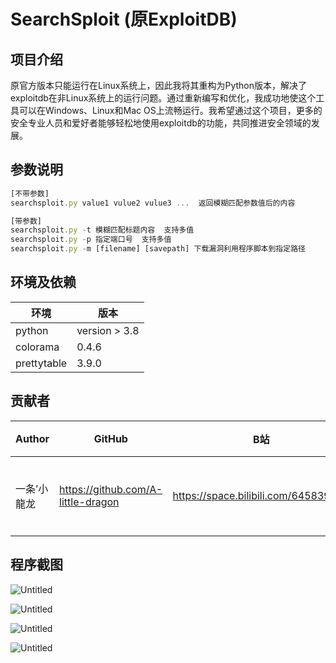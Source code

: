 # SearchSploit (原ExploitDB)

## 项目介绍

原官方版本只能运行在Linux系统上，因此我将其重构为Python版本，解决了exploitdb在非Linux系统上的运行问题。通过重新编写和优化，我成功地使这个工具可以在Windows、Linux和Mac OS上流畅运行。我希望通过这个项目，更多的安全专业人员和爱好者能够轻松地使用exploitdb的功能，共同推进安全领域的发展。

## 参数说明

```jsx
[不带参数]
searchsploit.py value1 vulue2 vulue3 ...  返回模糊匹配参数值后的内容

[带参数]
searchsploit.py -t 模糊匹配标题内容  支持多值
searchsploit.py -p 指定端口号  支持多值
searchsploit.py -m [filename] [savepath] 下载漏洞利用程序脚本到指定路径
```

## 环境及依赖

| 环境 | 版本 |
| --- | --- |
| python | version > 3.8 |
| colorama | 0.4.6 |
| prettytable | 3.9.0 |

## 贡献者

| Author | GitHub | B站 | 身份 |
| --- | --- | --- | --- |
| 一条’小龍龙 | https://github.com/A-little-dragon | https://space.bilibili.com/645839191 | 主要贡献者 |

## 程序截图

![Untitled](SearchSploit%20(%E5%8E%9FExploitDB)%20b45738cd36d04991a57627d2b97687dc/Untitled.png)

![Untitled](SearchSploit%20(%E5%8E%9FExploitDB)%20b45738cd36d04991a57627d2b97687dc/Untitled%201.png)

![Untitled](SearchSploit%20(%E5%8E%9FExploitDB)%20b45738cd36d04991a57627d2b97687dc/Untitled%202.png)

![Untitled](SearchSploit%20(%E5%8E%9FExploitDB)%20b45738cd36d04991a57627d2b97687dc/Untitled%203.png)